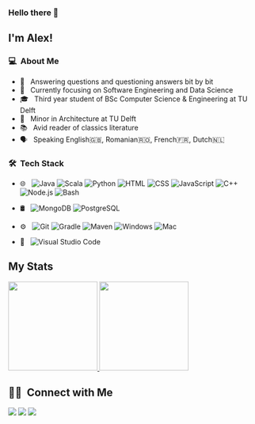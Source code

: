 ### Hello there 👋

## I'm Alex!

### 💻 &nbsp;About Me 

- 🤔 &nbsp; Answering questions and questioning answers bit by bit
- :mag_right: &nbsp; Currently focusing on Software Engineering and Data Science
- 🎓 &nbsp; Third year student of BSc Computer Science & Engineering at TU Delft
- :construction: &nbsp; Minor in Architecture at TU Delft
- :books: &nbsp; Avid reader of classics literature
- :speaking_head: &nbsp; Speaking English:uk:, Romanian:romania:, French:fr:, Dutch:netherlands:

### 🛠 &nbsp;Tech Stack

- 🌐 &nbsp;
  ![Java](https://img.shields.io/badge/-Java-informational?style=flat&logo=Java&logoColor=white&color=333333)
  ![Scala](https://img.shields.io/badge/-Scala-informational?style=flat&logo=Scala&logoColor=white&color=333333)
  ![Python](https://img.shields.io/badge/-Python-informational?style=flat&logo=Python&logoColor=white&color=333333)
  ![HTML](https://img.shields.io/badge/-HTML-333333?style=flat&logo=HTML5)
  ![CSS](https://img.shields.io/badge/-CSS-333333?style=flat&logo=CSS3&logoColor=1572B6)
  ![JavaScript](https://img.shields.io/badge/-JavaScript-333333?style=flat&logo=javascript)
  ![C++](https://img.shields.io/badge/-C++-informational?style=flat&logo=c%2B%2B&logoColor=white&color=333333)
  ![Node.js](https://img.shields.io/badge/-Node.js-333333?style=flat&logo=node.js)
  ![Bash](https://img.shields.io/badge/-Bash-informational?style=flat&logo=gnu-bash&logoColor=white&color=333333)
  
- 🛢 &nbsp;
  ![MongoDB](https://img.shields.io/badge/-MongoDB-333333?style=flat&logo=mongodb)
  ![PostgreSQL](https://img.shields.io/badge/-PostgreSQL-informational?style=flat&logo=postgresql&logoColor=white&color=333333)
  
- ⚙️ &nbsp;
  ![Git](https://img.shields.io/badge/-Git-333333?style=flat&logo=git)
  ![Gradle](https://img.shields.io/badge/-Gradle-informational?style=flat&logo=gradle&logoColor=white&color=333333)
  ![Maven](https://img.shields.io/badge/-Maven-informational?style=flat&logo=apache-maven&logoColor=white&color=333333)
  ![Windows](https://img.shields.io/badge/-Windows-informational?style=flat&logo=Windows&logoColor=white&color=333333)
  ![Mac](https://img.shields.io/badge/-Mac%20OSx-informational?style=flat&logo=apple&logoColor=white&color=333333)

- 🔧 &nbsp;
  ![Visual Studio Code](https://img.shields.io/badge/-Visual%20Studio%20Code-333333?style=flat&logo=visual-studio-code&logoColor=007ACC)

## My Stats
<p>
<a href="https://github.com/AVS1508">
  <img height="180em" src="https://github-readme-stats.vercel.app/api?username=alemoraru&show_icons=true&theme=radical" />
  <img height="180em" src="https://github-readme-stats-eight-theta.vercel.app/api/top-langs/?username=alemoraru&theme=radical&layout=compact&exclude_lang=java+r" />
</a>
</p>

##  🤝🏻 &nbsp;Connect with Me

[![](https://img.shields.io/badge/-Homepage-informational?style=flat&logo=github&color=181717&logoColor=ffffff)](https://alemoraru.github.io/)
[![](https://img.shields.io/badge/-Email%20me%21-informational?style=flat&logo=gmail&color=ea4335&logoColor=ffffff)](mailto:alexradumoraru@yahoo.com)
[![](https://img.shields.io/badge/-Linkedin-informational?style=flat&logo=linkedin&color=0077b5&logoColor=ffffff)](https://www.linkedin.com/in/alexandru-moraru-730788179/)
